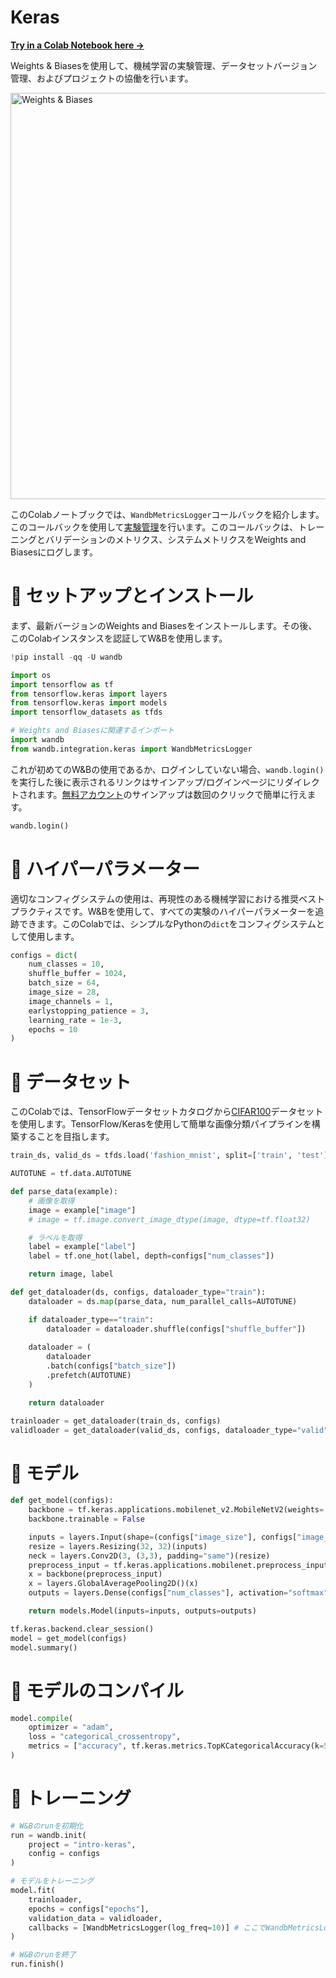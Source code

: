
# Keras

[**Try in a Colab Notebook here →**](https://colab.research.google.com/github/wandb/examples/blob/master/colabs/keras/Use_WandbMetricLogger_in_your_Keras_workflow.ipynb)

Weights & Biasesを使用して、機械学習の実験管理、データセットバージョン管理、およびプロジェクトの協働を行います。

<img src="http://wandb.me/mini-diagram" width="650" alt="Weights & Biases" />

このColabノートブックでは、`WandbMetricsLogger`コールバックを紹介します。このコールバックを使用して[実験管理](https://docs.wandb.ai/guides/track)を行います。このコールバックは、トレーニングとバリデーションのメトリクス、システムメトリクスをWeights and Biasesにログします。

# 🌴 セットアップとインストール

まず、最新バージョンのWeights and Biasesをインストールします。その後、このColabインスタンスを認証してW&Bを使用します。

```python
!pip install -qq -U wandb
```

```python
import os
import tensorflow as tf
from tensorflow.keras import layers
from tensorflow.keras import models
import tensorflow_datasets as tfds

# Weights and Biasesに関連するインポート
import wandb
from wandb.integration.keras import WandbMetricsLogger
```

これが初めてのW&Bの使用であるか、ログインしていない場合、`wandb.login()`を実行した後に表示されるリンクはサインアップ/ログインページにリダイレクトされます。[無料アカウント](https://wandb.ai/signup)のサインアップは数回のクリックで簡単に行えます。

```python
wandb.login()
```

# 🌳 ハイパーパラメーター

適切なコンフィグシステムの使用は、再現性のある機械学習における推奨ベストプラクティスです。W&Bを使用して、すべての実験のハイパーパラメーターを追跡できます。このColabでは、シンプルなPythonの`dict`をコンフィグシステムとして使用します。

```python
configs = dict(
    num_classes = 10,
    shuffle_buffer = 1024,
    batch_size = 64,
    image_size = 28,
    image_channels = 1,
    earlystopping_patience = 3,
    learning_rate = 1e-3,
    epochs = 10
)
```

# 🍁 データセット

このColabでは、TensorFlowデータセットカタログから[CIFAR100](https://www.tensorflow.org/datasets/catalog/cifar100)データセットを使用します。TensorFlow/Kerasを使用して簡単な画像分類パイプラインを構築することを目指します。

```python
train_ds, valid_ds = tfds.load('fashion_mnist', split=['train', 'test'])
```

```python
AUTOTUNE = tf.data.AUTOTUNE

def parse_data(example):
    # 画像を取得
    image = example["image"]
    # image = tf.image.convert_image_dtype(image, dtype=tf.float32)

    # ラベルを取得
    label = example["label"]
    label = tf.one_hot(label, depth=configs["num_classes"])

    return image, label

def get_dataloader(ds, configs, dataloader_type="train"):
    dataloader = ds.map(parse_data, num_parallel_calls=AUTOTUNE)

    if dataloader_type=="train":
        dataloader = dataloader.shuffle(configs["shuffle_buffer"])
      
    dataloader = (
        dataloader
        .batch(configs["batch_size"])
        .prefetch(AUTOTUNE)
    )

    return dataloader
```

```python
trainloader = get_dataloader(train_ds, configs)
validloader = get_dataloader(valid_ds, configs, dataloader_type="valid")
```

# 🎄 モデル

```python
def get_model(configs):
    backbone = tf.keras.applications.mobilenet_v2.MobileNetV2(weights='imagenet', include_top=False)
    backbone.trainable = False

    inputs = layers.Input(shape=(configs["image_size"], configs["image_size"], configs["image_channels"]))
    resize = layers.Resizing(32, 32)(inputs)
    neck = layers.Conv2D(3, (3,3), padding="same")(resize)
    preprocess_input = tf.keras.applications.mobilenet.preprocess_input(neck)
    x = backbone(preprocess_input)
    x = layers.GlobalAveragePooling2D()(x)
    outputs = layers.Dense(configs["num_classes"], activation="softmax")(x)

    return models.Model(inputs=inputs, outputs=outputs)
```

```python
tf.keras.backend.clear_session()
model = get_model(configs)
model.summary()
```

# 🌿 モデルのコンパイル

```python
model.compile(
    optimizer = "adam",
    loss = "categorical_crossentropy",
    metrics = ["accuracy", tf.keras.metrics.TopKCategoricalAccuracy(k=5, name='top@5_accuracy')]
)
```

# 🌻 トレーニング

```python
# W&Bのrunを初期化
run = wandb.init(
    project = "intro-keras",
    config = configs
)

# モデルをトレーニング
model.fit(
    trainloader,
    epochs = configs["epochs"],
    validation_data = validloader,
    callbacks = [WandbMetricsLogger(log_freq=10)] # ここでWandbMetricsLoggerを使用していることに注意
)

# W&Bのrunを終了
run.finish()
```
